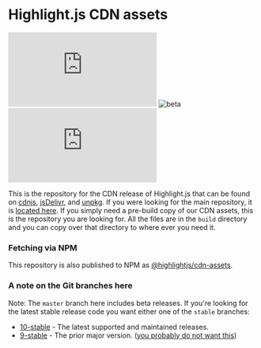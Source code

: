 # Highlight.js CDN assets

![npm](https://badgen.net/npm/v/highlight.js)
![beta](https://badgen.net/npm/v/highlight.js/beta)
[![license](https://badgen.net/github/license/highlightjs/highlight.js?color=cyan)](https://github.com/highlightjs/highlight.js/blob/master/LICENSE)

This is the repository for the CDN release of Highlight.js that can be found on
[cdnjs][1], [jsDelivr][2], and [unpkg][3]. If you were looking for the main
repository, it is [located here][4]. If you simply need a pre-build copy of
our CDN assets, this is the repository you are looking for. All the files are in the `build` directory and you can copy over that directory to where
ever you need it.

### Fetching via NPM

This repository is also published to NPM as [@highlightjs/cdn-assets](https://www.npmjs.com/package/@highlightjs/cdn-assets).

### A note on the Git branches here

Note: The `master` branch here includes beta releases. If you're looking for
the latest stable release code you want either one of the `stable` branches:

-   [10-stable][10-stable] - The latest supported and maintained releases.
-   [9-stable][9-stable] - The prior major version. ([you probably do not want this](https://github.com/highlightjs/highlight.js/blob/master/SECURITY.md))

[1]: https://cdnjs.com/libraries/highlight.js
[2]: http://www.jsdelivr.com/#!highlight.js
[3]: https://unpkg.com/browse/@highlightjs/cdn-assets/
[4]: https://github.com/isagalaev/highlight.js
[10-stable]: https://github.com/highlightjs/cdn-release/tree/10-stable
[9-stable]: https://github.com/highlightjs/cdn-release/tree/9-stable
